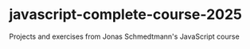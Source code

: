 # javascript-complete-course-2025
Projects and exercises from Jonas Schmedtmann's JavaScript course
